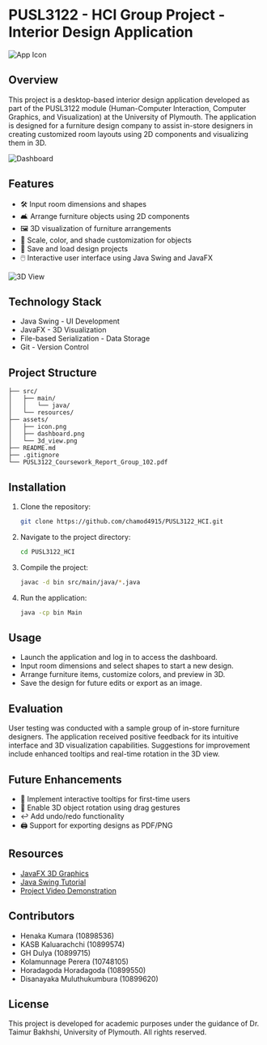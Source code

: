 # PUSL3122 - HCI Group Project - Interior Design Application

![App Icon]([assets/icon.png](https://github.com/chamod4915/PUSL3122_HCI/blob/main/Images/Capture5555.PNG))

## Overview
This project is a desktop-based interior design application developed as part of the PUSL3122 module (Human-Computer Interaction, Computer Graphics, and Visualization) at the University of Plymouth. The application is designed for a furniture design company to assist in-store designers in creating customized room layouts using 2D components and visualizing them in 3D.

![Dashboard](assets/dashboard.png)

## Features
- 🛠️ Input room dimensions and shapes
- 🛋️ Arrange furniture objects using 2D components
- 🖼️ 3D visualization of furniture arrangements
- 🎨 Scale, color, and shade customization for objects
- 💾 Save and load design projects
- 🖱️ Interactive user interface using Java Swing and JavaFX

![3D View](assets/3d_view.png)

## Technology Stack
- Java Swing - UI Development
- JavaFX - 3D Visualization
- File-based Serialization - Data Storage
- Git - Version Control

## Project Structure
```
├── src/
│   ├── main/
│   │   └── java/
│   └── resources/
├── assets/
│   ├── icon.png
│   ├── dashboard.png
│   └── 3d_view.png
├── README.md
├── .gitignore
└── PUSL3122_Coursework_Report_Group_102.pdf
```

## Installation
1. Clone the repository:
   ```bash
   git clone https://github.com/chamod4915/PUSL3122_HCI.git
   ```

2. Navigate to the project directory:
   ```bash
   cd PUSL3122_HCI
   ```

3. Compile the project:
   ```bash
   javac -d bin src/main/java/*.java
   ```

4. Run the application:
   ```bash
   java -cp bin Main
   ```

## Usage
- Launch the application and log in to access the dashboard.
- Input room dimensions and select shapes to start a new design.
- Arrange furniture items, customize colors, and preview in 3D.
- Save the design for future edits or export as an image.

## Evaluation
User testing was conducted with a sample group of in-store furniture designers. The application received positive feedback for its intuitive interface and 3D visualization capabilities. Suggestions for improvement include enhanced tooltips and real-time rotation in the 3D view.

## Future Enhancements
- 📌 Implement interactive tooltips for first-time users
- 🔄 Enable 3D object rotation using drag gestures
- ↩️ Add undo/redo functionality
- 🖨️ Support for exporting designs as PDF/PNG

## Resources
- [JavaFX 3D Graphics](https://docs.oracle.com/javase/8/javafx/graphics-tutorial/javafx-3d-graphics.htm)
- [Java Swing Tutorial](https://docs.oracle.com/javase/tutorial/uiswing/)
- [Project Video Demonstration](https://youtu.be/XyjZozIutKo?si=L-xyUmC24VjQX9Hm)

## Contributors
- Henaka Kumara (10898536)
- KASB Kaluarachchi (10899574)
- GH Dulya (10899715)
- Kolamunnage Perera (10748105)
- Horadagoda Horadagoda (10899550)
- Disanayaka Muluthukumbura (10899620)

## License
This project is developed for academic purposes under the guidance of Dr. Taimur Bakhshi, University of Plymouth. All rights reserved.
